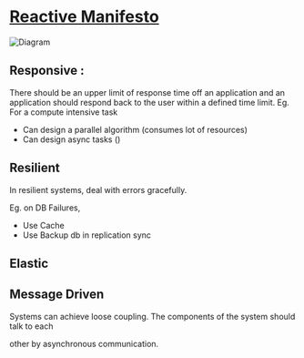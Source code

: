 # [Reactive Manifesto](https://www.reactivemanifesto.org/)

![Diagram](https://www.reactivemanifesto.org/images/reactive-traits.svg)


## Responsive : 
There should be an upper limit of response time off an application and an application should respond back to the user within a defined time limit.
Eg. For a compute intensive task

* Can design a parallel algorithm (consumes lot of resources)
* Can design async tasks ()
    
## Resilient
In resilient systems, deal with errors gracefully.

Eg. on DB Failures, 
* Use Cache
* Use Backup db in replication sync
    
## Elastic


## Message Driven
Systems can achieve loose coupling. The components of the system should talk to each

other by asynchronous communication.

